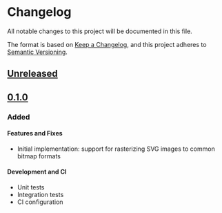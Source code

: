 # Changelog

All notable changes to this project will be documented in this file.

The format is based on [Keep a Changelog](https://keepachangelog.com/en/1.0.0/),
and this project adheres to [Semantic Versioning](https://semver.org/spec/v2.0.0.html).

## [Unreleased]

## [0.1.0]

### Added

#### Features and Fixes

-   Initial implementation: support for rasterizing SVG images to common bitmap formats

#### Development and CI

-   Unit tests
-   Integration tests
-   CI configuration

[Unreleased]: https://github.com/jarrodldavis/rasterize-svg-path-webpack-plugin/compare/v0.1.0...HEAD

[0.1.0]: https://github.com/jarrodldavis/rasterize-svg-path-webpack-plugin/compare/v0.0.1...v0.1.0
